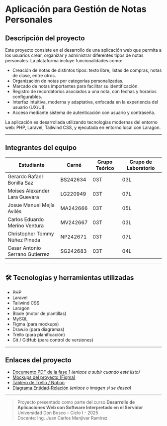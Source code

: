 # Aplicación para Gestión de Notas Personales

## Descripción del proyecto

Este proyecto consiste en el desarrollo de una aplicación web que permita a los usuarios crear, organizar y administrar diferentes tipos de notas personales. La plataforma incluye funcionalidades como:

- Creación de notas de distintos tipos: texto libre, listas de compras, notas de clase, entre otros.
- Organización de notas por categorías personalizadas.
- Marcado de notas importantes para facilitar su identificación.
- Registro de recordatorios asociados a una nota, con fechas y horarios configurables.
- Interfaz intuitiva, moderna y adaptativa, enfocada en la experiencia del usuario (UX/UI).
- Acceso mediante sistema de autenticación con usuario y contraseña.

La aplicación es desarrollada utilizando tecnologías modernas del entorno web: PHP, Laravel, Tailwind CSS, y ejecutada en entorno local con Laragon.

---

##  Integrantes del equipo

| Estudiante                          | Carné     | Grupo Teórico | Grupo de Laboratorio |
|------------------------------------|-----------|----------------|-----------------------|
| Gerardo Rafael Bonilla Saz         | BS242634  | 03T            | 03L                  |
| Moises Alexander Lara Guevara      | LG220949  | 03T            | 07L                  |
| Josue Manuel Mejía Avilés          | MA242666  | 03T            | 05L                  |
| Carlos Eduardo Merino Ventura      | MV242667  | 03T            | 03L                  |
| Christopher Tommy Núñez Pineda     | NP242671  | 03T            | 07L                  |
| Cesar Antonio Serrano Gutierrez    | SG242683  | 03T            | 04L                  |

---

## 🛠️ Tecnologías y herramientas utilizadas

- PHP
- Laravel
- Tailwind CSS
- Laragon
- Blade (motor de plantillas)
- MySQL
- Figma (para mockups)
- Draw.io (para diagramas)
- Trello (para planificación)
- Git / GitHub (para control de versiones)

---

##  Enlaces del proyecto

- [Documento PDF de la fase 1](#) *(enlace a subir cuando esté listo)*
- [Mockups del proyecto (Figma)](https://www.figma.com/design/d5OKlXWiKyRSXRv9oJ3eTZ/DSS?node-id=0-1&t=4aXcTIhSAbiWL79o-1)
- [Tablero de Trello / Notion](https://trello.com/invite/b/67daca092104b127a212b72c/ATTI7b44884d0ee0089c83702fa5df6fbc7d07F0F01A/proyecto-dss)
- [Diagrama Entidad-Relación](#) *(enlace o imagen si se desea)*


---


> Proyecto presentado como parte del curso **Desarrollo de Aplicaciones Web con Software Interpretado en el Servidor**  
> Universidad Don Bosco – Ciclo I - 2025  
> Docente: Ing. Juan Carlos Menjívar Ramírez

